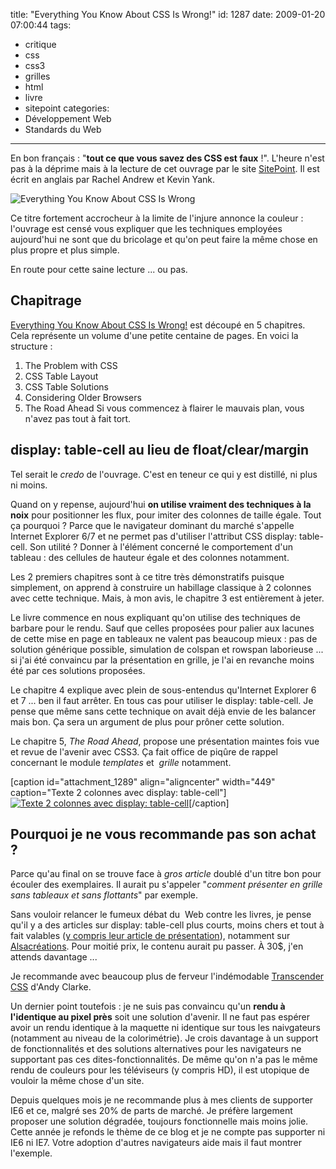 title: "Everything You Know About CSS Is Wrong!"
id: 1287
date: 2009-01-20 07:00:44
tags:
- critique
- css
- css3
- grilles
- html
- livre
- sitepoint
categories:
- Développement Web
- Standards du Web
---

En bon français : "**tout ce que vous savez des CSS est faux** !". L'heure n'est pas à la déprime mais à la lecture de cet ouvrage par le site [SitePoint](http://sitepoint.com). Il est écrit en anglais par Rachel Andrew et Kevin Yank.

![Everything You Know About CSS Is Wrong](https://oncletom.io/images/2009/01/everything-you-know-about-css-is-wrong-300x300.jpg "Everything You Know About CSS Is Wrong")

Ce titre fortement accrocheur à la limite de l'injure annonce la couleur : l'ouvrage est censé vous expliquer que les techniques employées aujourd'hui ne sont que du bricolage et qu'on peut faire la même chose en plus propre et plus simple.

En route pour cette saine lecture ... ou pas.
<!--more-->

## Chapitrage

[Everything You Know About CSS Is Wrong!](http://www.sitepoint.com/books/csswrong1/) est découpé en 5 chapitres. Cela représente un volume d'une petite centaine de pages. En voici la structure :

1.  The Problem with CSS
2.  CSS Table Layout
3.  CSS Table Solutions
4.  Considering Older Browsers
5.  The Road Ahead
Si vous commencez à flairer le mauvais plan, vous n'avez pas tout à fait tort.

## display: table-cell au lieu de float/clear/margin

Tel serait le _credo_ de l'ouvrage. C'est en teneur ce qui y est distillé, ni plus ni moins.

Quand on y repense, aujourd'hui **on utilise vraiment des techniques à la noix** pour positionner les flux, pour imiter des colonnes de taille égale. Tout ça pourquoi ? Parce que le navigateur dominant du marché s'appelle Internet Explorer 6/7 et ne permet pas d'utiliser l'attribut CSS display: table-cell.
Son utilité ? Donner à l'élément concerné le comportement d'un tableau : des cellules de hauteur égale et des colonnes notamment.

Les 2 premiers chapitres sont à ce titre très démonstratifs puisque simplement, on apprend à construire un habillage classique à 2 colonnes avec cette technique. Mais, à mon avis, le chapitre 3 est entièrement à jeter.

Le livre commence en nous expliquant qu'on utilise des techniques de barbare pour le rendu. Sauf que celles proposées pour palier aux lacunes de cette mise en page en tableaux ne valent pas beaucoup mieux : pas de solution générique possible, simulation de colspan et rowspan laborieuse ... si j'ai été convaincu par la présentation en grille, je l'ai en revanche moins été par ces solutions proposées.

Le chapitre 4 explique avec plein de sous-entendus qu'Internet Explorer 6 et 7 ... ben il faut arrêter. En tous cas pour utiliser le display: table-cell. Je pense que même sans cette technique on avait déjà envie de les balancer mais bon. Ça sera un argument de plus pour prôner cette solution.

Le chapitre 5, _The Road Ahead_, propose une présentation maintes fois vue et revue de l'avenir avec CSS3\. Ça fait office de piqûre de rappel concernant le module _templates_ et  _grille_ notamment.

[caption id="attachment_1289" align="aligncenter" width="449" caption="Texte 2 colonnes avec display: table-cell"][![Texte 2 colonnes avec display: table-cell](https://oncletom.io/images/2009/01/txt-2cols.png "Texte 2 colonnes avec display: table-cell")](http://css.alsacreations.com/xmedia/exemples/display/txt-2cols.png)[/caption]

## Pourquoi je ne vous recommande pas son achat ?

Parce qu'au final on se trouve face à _gros article_ doublé d'un titre bon pour écouler des exemplaires. Il aurait pu s'appeler "_comment présenter en grille sans tableaux et sans flottants_" par exemple.

Sans vouloir relancer le fumeux débat du  Web contre les livres, je pense qu'il y a des articles sur display: table-cell plus courts, moins chers et tout à fait valables ([y compris leur article de présentation](http://www.digital-web.com/articles/everything_you_know_about_CSS_Is_wrong/)), notamment sur [Alsacréations](http://css.alsacreations.com/Faire-une-mise-en-page-sans-tableaux/Mise-en-page-CSS-avancee-grace-a-la-propriete-display).
Pour moitié prix, le contenu aurait pu passer. À 30$, j'en attends davantage ...

Je recommande avec beaucoup plus de ferveur l'indémodable [Transcender CSS](https://oncletom.io/2007/12/11/critique-transcender-css-sublimez-design-web/) d'Andy Clarke.

Un dernier point toutefois : je ne suis pas convaincu qu'un **rendu à l'identique au pixel près** soit une solution d'avenir. Il ne faut pas espérer avoir un rendu identique à la maquette ni identique sur tous les naivgateurs (notamment au niveau de la colorimétrie). Je crois davantage à un support de fonctionnalités et des solutions alternatives pour les navigateurs ne supportant pas ces dites-fonctionnalités. De même qu'on n'a pas le même rendu de couleurs pour les téléviseurs (y compris HD), il est utopique de vouloir la même chose d'un site.

Depuis quelques mois je ne recommande plus à mes clients de supporter IE6 et ce, malgré ses 20% de parts de marché. Je préfère largement proposer une solution dégradée, toujours fonctionnelle mais moins jolie.
Cette année je refonds le thème de ce blog et je ne compte pas supporter ni IE6 ni IE7\. Votre adoption d'autres navigateurs aide mais il faut montrer l'exemple.